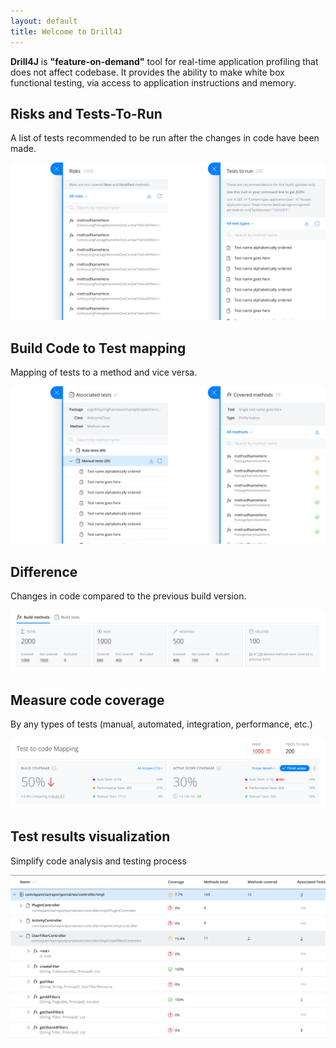 ```yaml
---
layout: default
title: Welcome to Drill4J 
---
```


**Drill4J** is **"feature-on-demand"** tool for real-time application profiling that does not affect codebase. It provides the ability to make white box functional testing, via access to application instructions and memory.
## Risks and Tests-To-Run
A list of tests recommended to be run after the changes in code have been made.


<a href="/assets/img/main_page/4.png" title="click here to see the full sized image and back to return"><img src="/assets/img/main_page/4.png"></a>

## Build Code to Test mapping
Mapping of tests to a method and vice versa.
 
 ​
<a href="/assets/img/main_page/5.png" title="click here to see the full sized image and back to return"><img src="/assets/img/main_page/5.png"></a>


## Difference
Changes in code compared to the previous build version.


<a href="/assets/img/main_page/2.png" title="click here to see the full sized image and back to return"><img src="/assets/img/main_page/2.png"></a>


## Measure code coverage 
By any types of tests (manual, automated, integration, performance, etc.)​


<a href="/assets/img/main_page/1.png" title="click here to see the full sized image and back to return"><img src="/assets/img/main_page/1.png"></a>


## Test results visualization
Simplify code analysis and testing process


<a href="/assets/img/main_page/6.png" title="click here to see the full sized image and back to return"><img src="/assets/img/main_page/6.png"></a>

